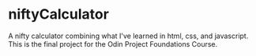 # niftyCalculator
A nifty calculator combining what I've learned in html, css, and javascript. This is the final project for the Odin Project Foundations Course.

